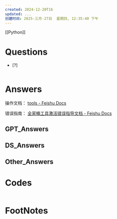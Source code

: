 ```yaml
---
created: 2024-12-20T16
updated: ...
创建时间: 2025-三月-27日  星期四, 12:35:40 下午
---
```

[[Python]]

# Questions

- [?] 

```python

```

# Answers

操作文档： [tools - Feishu Docs](https://ziby0nwxdov.feishu.cn/wiki/OyLBwBd9oiVFTykXrHvcEB91nyb)

错误指南： [全家桶工具激活错误指导文档 - Feishu Docs](https://ziby0nwxdov.feishu.cn/wiki/RXwowdByliuhpdkh4uGciJeln5b)
## GPT_Answers


## DS_Answers


## Other_Answers


# Codes

```python

```


# FootNotes
